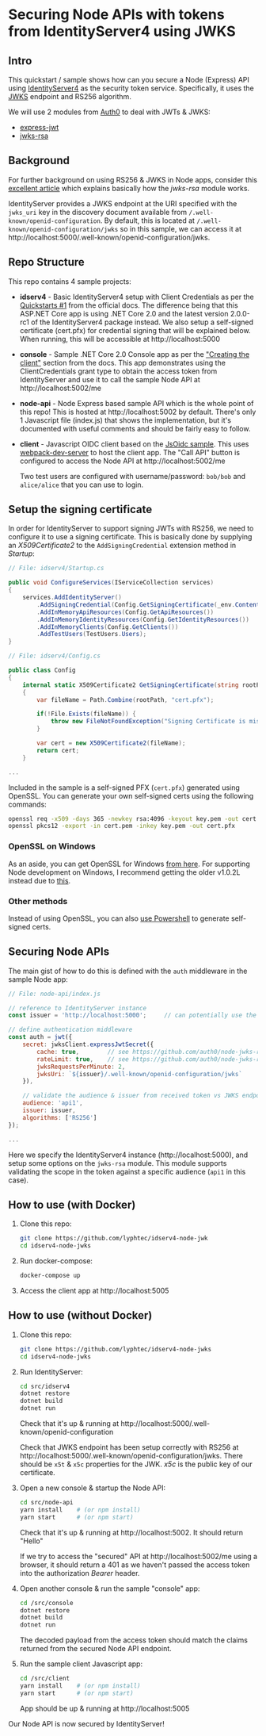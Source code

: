 # Securing Node APIs with tokens from IdentityServer4 using JWKS

## Intro

This quickstart / sample shows how can you secure a Node (Express) API using [IdentityServer4](http://identityserver.io/) as the security token service.
Specifically, it uses the [JWKS](https://auth0.com/docs/jwks) endpoint and RS256 algorithm.

We will use 2 modules from [Auth0](https://auth0.com/) to deal with JWTs & JWKS:

- [express-jwt](https://github.com/auth0/express-jwt)
- [jwks-rsa](https://github.com/auth0/node-jwks-rsa)


## Background

For further background on using RS256 & JWKS in Node apps, consider this [excellent article](https://auth0.com/blog/navigating-rs256-and-jwks/) which explains basically how the _jwks-rsa_ module works.

IdentityServer provides a JWKS endpoint at the URI specified with the `jwks_uri` key in the discovery document available from `/.well-known/openid-configuration`. By default, this is located at `/.well-known/openid-configuration/jwks` so in this sample, we can access it at http://localhost:5000/.well-known/openid-configuration/jwks.

## Repo Structure

This repo contains 4 sample projects:

- **idserv4** - Basic IdentityServer4 setup with Client Credentials as per the [Quickstarts #1](https://identityserver4.readthedocs.io/en/release/quickstarts/1_client_credentials.html) from the official docs. The difference being that this ASP.NET Core app is using .NET Core 2.0 and the latest version 2.0.0-rc1 of the IdentityServer4 package instead.  We also setup a self-signed certificate (cert.pfx) for credential signing that will be explained below. When running, this will be accessible at http://localhost:5000 
- **console** - Sample .NET Core 2.0 Console app as per the ["Creating the client"](https://identityserver4.readthedocs.io/en/release/quickstarts/1_client_credentials.html#creating-the-client) section from the docs.  This app demonstrates using the ClientCredentials grant type to obtain the access token from IdentityServer and use it to call the sample Node API at http://localhost:5002/me
- **node-api** - Node Express based sample API which is the whole point of this repo!  This is hosted at http://localhost:5002 by default.  There's only 1 Javascript file (index.js) that shows the implementation, but it's documented with useful comments and should be fairly easy to follow.
- **client** - Javascript OIDC client based on the [JsOidc sample](https://github.com/IdentityServer/IdentityServer4.Samples/tree/release/Clients/src/JsOidc). This uses [webpack-dev-server](https://webpack.github.io/docs/webpack-dev-server.html) to host the client app.  The "Call API" button is configured to access the Node API at http://localhost:5002/me

  Two test users are configured with username/password: `bob/bob` and `alice/alice` that you can use to login.

## Setup the signing certificate

In order for IdentityServer to support signing JWTs with RS256, we need to configure it to use a signing certificate. This is basically done by supplying an _X509Certificate2_ to the `AddSigningCredential` extension method in _Startup_:

```C#
// File: idserv4/Startup.cs

public void ConfigureServices(IServiceCollection services)
{
    services.AddIdentityServer()
        .AddSigningCredential(Config.GetSigningCertificate(_env.ContentRootPath))
        .AddInMemoryApiResources(Config.GetApiResources())
        .AddInMemoryIdentityResources(Config.GetIdentityResources())
        .AddInMemoryClients(Config.GetClients())
        .AddTestUsers(TestUsers.Users);
}
```

```C#
// File: idserv4/Config.cs

public class Config
{
    internal static X509Certificate2 GetSigningCertificate(string rootPath)
    {
        var fileName = Path.Combine(rootPath, "cert.pfx");

        if(!File.Exists(fileName)) {
            throw new FileNotFoundException("Signing Certificate is missing!");
        }

        var cert = new X509Certificate2(fileName);
        return cert;
    }

...
```

Included in the sample is a self-signed PFX (`cert.pfx`) generated using OpenSSL.  You can generate your own self-signed certs using the following commands:

```bash
openssl req -x509 -days 365 -newkey rsa:4096 -keyout key.pem -out cert.pem
openssl pkcs12 -export -in cert.pem -inkey key.pem -out cert.pfx
```

### OpenSSL on Windows

As an aside, you can get OpenSSL for Windows [from here](http://slproweb.com/products/Win32OpenSSL.html). For supporting Node development on Windows, I recommend getting the older v1.0.2L instead due to [this](https://stackoverflow.com/questions/38968884/link-fatal-error-lnk1181cannot-open-input-file-c-openssl-win64-lib-libeay32/39270114#39270114).

### Other methods

Instead of using OpenSSL, you can also [use Powershell](https://www.petri.com/create-self-signed-certificate-using-powershell) to generate self-signed certs.


## Securing Node APIs

The main gist of how to do this is defined with the `auth` middleware in the sample Node app:

```javascript
// File: node-api/index.js

// reference to IdentityServer instance
const issuer = 'http://localhost:5000';     // can potentially use the "iss" claim from the access token instead

// define authentication middleware
const auth = jwt({
    secret: jwksClient.expressJwtSecret({
        cache: true,        // see https://github.com/auth0/node-jwks-rsa#caching
        rateLimit: true,    // see https://github.com/auth0/node-jwks-rsa#rate-limiting
        jwksRequestsPerMinute: 2,
        jwksUri: `${issuer}/.well-known/openid-configuration/jwks`      // we are hardcoding the default location of the JWKS Uri here - but another approach is to get the value from the discovery endpoint
    }),

    // validate the audience & issuer from received token vs JWKS endpoint
    audience: 'api1',
    issuer: issuer,
    algorithms: ['RS256']
});

...
```
Here we specify the IdentityServer4 instance (http://localhost:5000), and setup some options on the `jwks-rsa` module. This module supports validating the scope in the token against a specific audience (`api1` in this case).

## How to use (with Docker)

1. Clone this repo:
    ```bash
    git clone https://github.com/lyphtec/idserv4-node-jwk
    cd idserv4-node-jwks
    ```
1. Run docker-compose:
    ```bash
    docker-compose up
    ```
1. Access the client app at http://localhost:5005

## How to use (without Docker)

1. Clone this repo:
    ```bash
    git clone https://github.com/lyphtec/idserv4-node-jwks
    cd idserv4-node-jwks
    ```
1. Run IdentityServer:
    ```bash
    cd src/idserv4
    dotnet restore
    dotnet build
    dotnet run
    ```
    Check that it's up & running at http://localhost:5000/.well-known/openid-configuration

    Check that JWKS endpoint has been setup correctly with RS256 at http://localhost:5000/.well-known/openid-configuration/jwks.  There should be `x5t` & `x5c` properties for the JWK. _x5c_ is the public key of our certificate.
1. Open a new console & startup the Node API:
    ```bash
    cd src/node-api
    yarn install    # (or npm install)
    yarn start      # (or npm start)
    ```
    Check that it's up & running at http://localhost:5002.  It should return "Hello"

    If we try to access the "secured" API at http://localhost:5002/me using a browser, it should return a 401 as we haven't passed the access token into the authorization _Bearer_ header.
1. Open another console & run the sample "console" app:
    ```bash
    cd /src/console
    dotnet restore
    dotnet build
    dotnet run
    ```
    The decoded payload from the access token should match the claims returned from the secured Node API endpoint.
1. Run the sample client Javascript app:
    ```bash
    cd /src/client
    yarn install    # (or npm install)
    yarn start      # (or npm start)
    ```
    App should be up & running at http://localhost:5005

Our Node API is now secured by IdentityServer!
